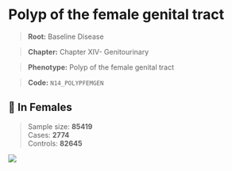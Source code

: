 # Polyp of the female genital tract

> **Root:** Baseline Disease  

> **Chapter:** Chapter XIV- Genitourinary  

> **Phenotype:** Polyp of the female genital tract  

> **Code:** `N14_POLYPFEMGEN`

## 👩 In Females  
> Sample size: **85419**  
> Cases: **2774**  
> Controls: **82645**
<img src="/Disease/Figures/ALL/Incidence/N14_POLYPFEMGEN.png"/>
<CsvTable src="/public/Disease/Data/ALL/Incidence/COX_N14_POLYPFEMGEN.csv" label="🔍 View full results" />
